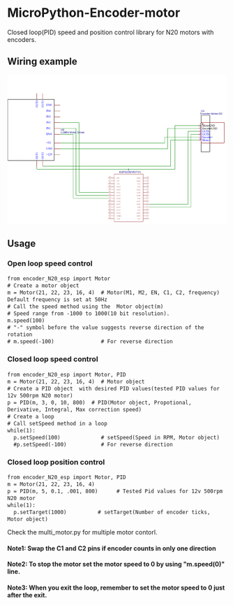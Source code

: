 # MicroPython-Encoder-motor
Closed loop(PID) speed and position control library for N20 motors with encoders.
## Wiring example
![Schematic][wire]
## Usage
### Open loop speed control
```
from encoder_N20_esp import Motor
# Create a motor object
m = Motor(21, 22, 23, 16, 4)  # Motor(M1, M2, EN, C1, C2, frequency) Default frequency is set at 50Hz
# Call the speed method using the  Motor object(m)
# Speed range from -1000 to 1000(10 bit resolution). 
m.speed(100)  
# "-" symbol before the value suggests reverse direction of the rotation 
# m.speed(-100)               # For reverse direction
```
### Closed loop speed control
```
from encoder_N20_esp import Motor, PID
m = Motor(21, 22, 23, 16, 4)  # Motor object
# Create a PID object  with desired PID values(tested PID values for 12v 500rpm N20 motor)
p = PID(m, 3, 0, 10, 800)  # PID(Motor object, Propotional, Derivative, Integral, Max correction speed)
# Create a loop
# Call setSpeed method in a loop
while(1):
  p.setSpeed(100)             # setSpeed(Speed in RPM, Motor object)
  #p.setSpeed(-100)           # For reverse direction
```

### Closed loop position control
```
from encoder_N20_esp import Motor, PID
m = Motor(21, 22, 23, 16, 4)
p = PID(m, 5, 0.1, .001, 800)      # Tested Pid values for 12v 500rpm N20 motor
while(1):
  p.setTarget(1000)          # setTarget(Number of encoder ticks, Motor object)
```
Check the multi_motor.py for multiple motor contorl.
#### Note1: Swap the C1 and C2 pins if encoder counts in only one direction
#### Note2: To stop the motor set the motor speed to 0 by using "m.speed(0)" line.
#### Note3: When you exit the loop, remember to set the motor speed to 0 just after the exit.

[wire]: media/wire.png
